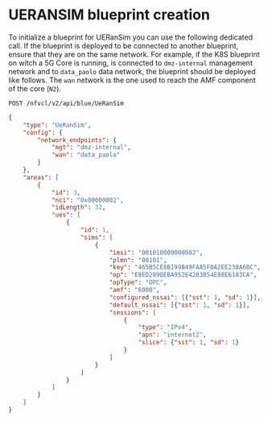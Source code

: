 # UERANSIM blueprint creation
To initialize a blueprint for UERanSim you can use the following dedicated call. If the blueprint is deployed to be connected to another
 blueprint, ensure that they are on the same network.
For example, if the K8S blueprint on witch a 5G Core is running, is connected to `dmz-internal` management network and to `data_paolo` data network, 
the blueprint should be deployed like follows. The `wan` network is the one used to reach the AMF component of the core (`N2`).

`POST /nfvcl/v2/api/blue/UeRanSim`
```json
{
    "type": "UeRanSim",
    "config": {
        "network_endpoints": {
            "mgt": "dmz-internal",
            "wan": "data_paolo"
        }
    },
    "areas": [
        {
            "id": 3,
            "nci": "0x00000002",
            "idLength": 32,
            "ues": [
                {
                    "id": 1,
                    "sims": [
                        {
                            "imsi": "001010000000002",
                            "plmn": "00101",
                            "key": "465B5CE8B199B49FAA5F0A2EE238A6BC",
                            "op": "E8ED289DEBA952E4283B54E88E6183CA",
                            "opType": "OPC",
                            "amf": "8000",
                            "configured_nssai": [{"sst": 1, "sd": 1}],
                            "default_nssai": [{"sst": 1, "sd": 1}],
                            "sessions": [
                                {
                                    "type": "IPv4",
                                    "apn": "internet2",
                                    "slice": {"sst": 1, "sd": 1}
                                }
                            ]
                        } 
                    ]
                }
            ]
        }
    ]
}
```
